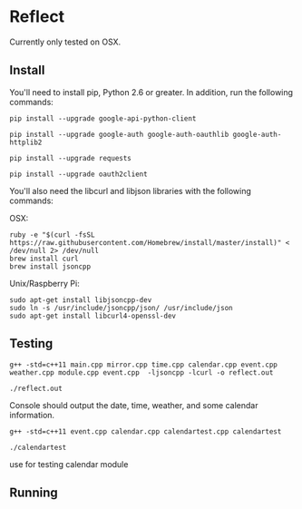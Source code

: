 # Reflect

Currently only tested on OSX.

## Install

You'll need to install pip, Python 2.6 or greater.
In addition, run the following commands:

```
pip install --upgrade google-api-python-client

pip install --upgrade google-auth google-auth-oauthlib google-auth-httplib2

pip install --upgrade requests

pip install --upgrade oauth2client
```

You'll also need the libcurl and libjson libraries with the following commands:

OSX:
```
ruby -e "$(curl -fsSL https://raw.githubusercontent.com/Homebrew/install/master/install)" < /dev/null 2> /dev/null
brew install curl
brew install jsoncpp
```

Unix/Raspberry Pi:
```
sudo apt-get install libjsoncpp-dev
sudo ln -s /usr/include/jsoncpp/json/ /usr/include/json
sudo apt-get install libcurl4-openssl-dev
```

## Testing

```
g++ -std=c++11 main.cpp mirror.cpp time.cpp calendar.cpp event.cpp weather.cpp module.cpp event.cpp  -ljsoncpp -lcurl -o reflect.out

./reflect.out
```
Console should output the date, time, weather, and some calendar information.

```
g++ -std=c++11 event.cpp calendar.cpp calendartest.cpp calendartest

./calendartest
```

use for testing calendar module
## Running
